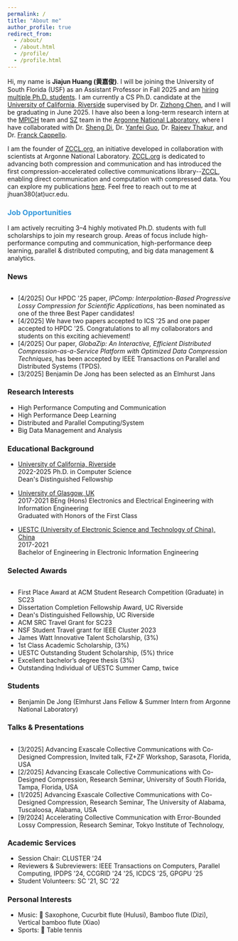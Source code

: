 ```yaml
---
permalink: /
title: "About me"
author_profile: true
redirect_from: 
  - /about/
  - /about.html
  - /profile/
  - /profile.html
---
```


Hi, my name is **Jiajun Huang (黄嘉俊)**. I will be joining the University of South Florida (USF) as an Assistant Professor in Fall 2025 and am [hiring multiple Ph.D. students](https://jiajunhuang1999.github.io/markdown/). I am currently a CS Ph.D. candidate at the [University of California, Riverside](https://www.ucr.edu) supervised by Dr. [Zizhong Chen](https://www.cs.ucr.edu/~chen/superlab/people.html), and I will be graduating in June 2025. I have also been a long-term research intern at the [MPICH](https://www.mpich.org) team and [SZ](https://github.com/szcompressor) team in the [Argonne National Laboratory](https://www.anl.gov), where I have collaborated with Dr. [Sheng Di](https://www.mcs.anl.gov/~shdi/), Dr. [Yanfei Guo](https://www.anl.gov/profile/yanfei-guo), Dr. [Rajeev Thakur](https://web.cels.anl.gov/~thakur/), and Dr. [Franck Cappello](https://www.anl.gov/profile/franck-cappello).

I am the founder of [ZCCL.org](https://zccl.org), an initiative developed in collaboration with scientists at Argonne National Laboratory. [ZCCL.org](https://zccl.org) is dedicated to advancing both compression and communication and has introduced the first compression-accelerated collective communications library--[ZCCL](https://github.com/ZCCLorg/zccl.git), enabling direct communication and computation with compressed data. You can explore my publications [here](https://scholar.google.com/citations?user=lv5EK6AAAAAJ&hl). Feel free to reach out to me at jhuan380(at)ucr.edu.

### <span style="color: rgb(52, 152, 219);">Job Opportunities</span>

I am actively recruiting 3–4 highly motivated Ph.D. students with full scholarships to join my research group. Areas of focus include high-performance computing and communication, high-performance deep learning, parallel & distributed computing, and big data management & analytics.

<!-- [Click here for more details before reaching out via email.](https://jiajunhuang1999.github.io/markdown/) -->

<h3>News</h3>
<div style="height: 200px; overflow: auto;">
<ul>
	<li>
		[4/2025] Our HPDC '25 paper, <em>IPComp: Interpolation-Based Progressive Lossy Compression for Scientific Applications</em>, has been nominated as one of the three Best Paper candidates!
	</li>
	<li>
		[4/2025] We have two papers accepted to ICS '25 and one paper accepted to HPDC '25. Congratulations to all my collaborators and students on this exciting achievement!
	</li>
	<li>
		[4/2025] Our paper, <em>GlobaZip: An Interactive, Efficient Distributed Compression-as-a-Service Platform with Optimized Data Compression Techniques</em>, has been accepted by IEEE Transactions on Parallel and Distributed Systems (TPDS).
	</li>
  	<li>
		[3/2025] Benjamin De Jong has been selected as an Elmhurst Jans Fellow and will be joining our group as a summer intern at Argonne National Laboratory. Congratulations, Benjamin!
	</li>
	<li>
		[2/2025] I have won the Dissertation Completion Fellowship Award from the University of California, Riverside. This recognition identifies me as one of the top Ph.D. graduates in my program and university.
	</li>
	<li>
		[11/2024] Presented our paper "hZCCL: Accelerating Collective Communication with Co-Designed Homomorphic Compression" at <a href="https://sc24.supercomputing.org">SC2024</a> in Atlanta, Georgia.
	</li>
	<li>
		[9/2024] Presented our paper "FT K-Means: A High-Performance K-Means on GPU with Fault Tolerance" at <a href="https://clustercomp.org/2024/">CLUSTER2024</a> in Kobe, Japan.
	</li>
	<li>
		[6/2024] Presented our paper <a href="https://dl.acm.org/doi/abs/10.1145/3650200.3656636"><em>"gZCCL: Compression-Accelerated Collective Communication Framework for GPU Clusters"</em></a> at <a href="https://ics2024.github.io">ICS2024</a> in Kyoto, Japan.
	</li>
	<li>
		[5/2024] Presented our paper <a href="https://ieeexplore.ieee.org/abstract/document/10579265"><em>"An Optimized Error-controlled MPI Collective Framework Integrated with Lossy Compression"</em></a> at <a href="https://www.ipdps.org">IPDPS2024</a> in San Francisco, California.
	</li>
	<li>
		[1/2024] Our paper <a href="https://arxiv.org/abs/2304.03890"><em>"An Optimized Error-controlled MPI Collective Framework Integrated with Lossy Compression"</em></a> has been accepted by <a href="https://www.ipdps.org">IPDPS2024</a>. Looking foward to see you in San Francisco, California.
	</li>
    <li>
		[11/2023] Won the <a href="https://sc23.supercomputing.org/program/awards/">First Place Award</a> at ACM Student Research Competition (Graduate) in SC23!
	</li>
    <li>
		[11/2023] Our travel grant for participating in the ACM SRC at <a href="https://sc23.supercomputing.org">SC23</a> has been granted!
	</li>
    <li>
		[11/2023] Will present a poster at <a href="https://sc23.supercomputing.org">SC2023</a> in Denver, CO. Looking foward to see you at <a href="https://sc23.supercomputing.org">SC2023</a>.
	</li>
    <li>
		[10/2023] Our NSF Travel Grant application for the <a href="https://clustercomp.org/2023/">IEEE Cluster 2023 conference</a> has been ACCEPTED!
	</li>
    <li>
		[10/2023] Will present a paper at <a href="https://clustercomp.org/2023/">CLUSTER2023</a> in Santa Fe, New Mexico. Looking foward to see you at <a href="https://fcrc.acm.org">CLUSTER2023</a>.
	</li>
    <li>
		[6/2023] Presented a poster at <a href="https://www.hpdc.org/2023/">HPDC2023</a> in Orlando, Florida. Happy to meet you at <a href="https://fcrc.acm.org">FCRC2023</a>.
	</li>
	<li>
		[12/2022] Attended <a href="https://sc22.supercomputing.org">SC22</a> in Dallas, Texas as a student volunteer. Very happy to be part of the HPC community.
	</li>
    <li>
        [1/2022] Started my life as a PhD student in <a href="https://www.ucr.edu">University of California, Riverside</a>. 
    </li>
</ul>
</div>

### Research Interests
- High Performance Computing and Communication
- High Performance Deep Learning
- Distributed and Parallel Computing/System
- Big Data Management and Analysis

### Educational Background

* [University of California, Riverside](https://www.ucr.edu)  
2022-2025
Ph.D. in Computer Science  
Dean's Distinguished Fellowship

* [University of Glasgow, UK](https://www.gla.ac.uk)  
2017-2021 
BEng (Hons) Electronics and Electrical Engineering with Information Engineering  
Graduated with Honors of the First Class  

* [UESTC (University of Electronic Science and Technology of China), China](https://en.uestc.edu.cn)   
2017-2021    
Bachelor of Engineering in Electronic Information Engineering  

<h3>Selected Awards</h3>
<div style="height: 200px; overflow: auto;">
<ul>
  <li>
  First Place Award at ACM Student Research Competition (Graduate) in SC23 
  </li>
  <li>
  Dissertation Completion Fellowship Award, UC Riverside
  </li>
  <li>
  Dean's Distinguished Fellowship, UC Riverside
  </li>
  <li>
  ACM SRC Travel Grant for SC23
  </li>
  <li>
  NSF Student Travel grant for IEEE Cluster 2023 
  </li>
  <li>
  James Watt Innovative Talent Scholarship, (3%)
  </li>
  <li>
  1st Class Academic Scholarship, (3%)
  </li>
  <li>
  UESTC Outstanding Student Scholarship, (5%) thrice 
  </li>
  <li>
  Excellent bachelor’s degree thesis (3%)
  </li>
  <li>
  Outstanding Individual of UESTC Summer Camp, twice
  </li>
  <li>
  Glasgow Excellent Volunteer Certificate
  </li>
  <li>
  Outstanding Individual of Summer Social Practice 
</li>
</ul>
</div>

### Students
- Benjamin De Jong (Elmhurst Jans Fellow & Summer Intern from Argonne National Laboratory)

<h3>Talks & Presentations</h3>
<div style="height: 200px; overflow: auto;">
<ul>
	<li>
		[3/2025] Advancing Exascale Collective Communications with Co-Designed Compression, Invited talk, FZ+ZF Workshop, Sarasota, Florida, USA
	</li>
	<li>
		[2/2025] Advancing Exascale Collective Communications with Co-Designed Compression, Research Seminar, University of South Florida, Tampa, Florida, USA
	</li>
	<li>
		[1/2025] Advancing Exascale Collective Communications with Co-Designed Compression, Research Seminar, The University of Alabama, Tuscaloosa, Alabama, USA
	</li>
	<li>
		[9/2024] Accelerating Collective Communication with Error-Bounded Lossy Compression, Research Seminar, Tokyo Institute of Technology, Tokyo, Japan
	</li>
	<li>
		[9/2024] FT K-means: A High-Performance K-means on GPU with Fault Tolerance, Papaer presentation, Cluster '24, Kobe, Japan
	</li>
	<li>
		[9/2024] Codesigning Compression with Communication, Invited talk, FZ Workshop, The Ohio State University, Columbus, Ohio, USA
	</li>
	<li>
		[6/2024] Accelerating Collective Communication with Error-Bounded Lossy Compression, Research Seminar, RIKEN Center for Computational Science (R-CCS), Tokyo, Japan
	</li>
	<li>
		[6/2024] Accelerating Collective Communication with Error-Bounded Lossy Compression, Invited talk, CASS Community MPICH BoF, Online
	</li>
	<li>
		[6/2024] gZCCL: Compression-Accelerated Collective Communication Framework for GPU Clusters, Paper presentation, ICS '24, Kyoto, Japan
	</li>
	<li>
		[5/2024] An Optimized Error-controlled MPI Collective Framework Integrated with Lossy Compression, Paper presentation, IPDPS '24, San Francisco, California, USA
	</li>
	<li>
		[11/2023] Accelerating Collective Communications with Lossy Compression on GPU, Poster presentation, SC '23, Denver, Colorado, USA
	</li>
	<li>
		[10/2023] PiP-MColl: Process-in-Process-based Multi-object MPI Collectives, Paper presentation, CLUSTER '23, Santa Fe, New Mexico, USA
	</li>
	<li>
		[6/2023] Accelerating MPI Collectives with Process-in-Process-based Multi-object Techniques, Poster presentation, HPDC '23, Orlando, Florida, USA
	</li>
</ul>
</div>

### Academic Services
- Session Chair: CLUSTER '24
- Reviewers & Subreviewers: IEEE Transactions on Computers, Parallel Computing, IPDPS '24, CCGRID '24 '25, ICDCS '25, GPGPU '25
- Student Volunteers: SC '21, SC '22

### Personal Interests
- Music: 🎷 Saxophone, Cucurbit flute (Hulusi), Bamboo flute (Dizi), Vertical bamboo flute (Xiao)   
- Sports: 🏓 Table tennis
<script type='text/javascript' id='clustrmaps' src='//cdn.clustrmaps.com/map_v2.js?cl=000000&w=500&t=tt&d=RKFC0tf2HkUKuOKvsqRsBycAaOSTK6mnDby741hhPhI&co=ffffff&cmo=3acc3a&cmn=ff5353&ct=ffffff'></script>
